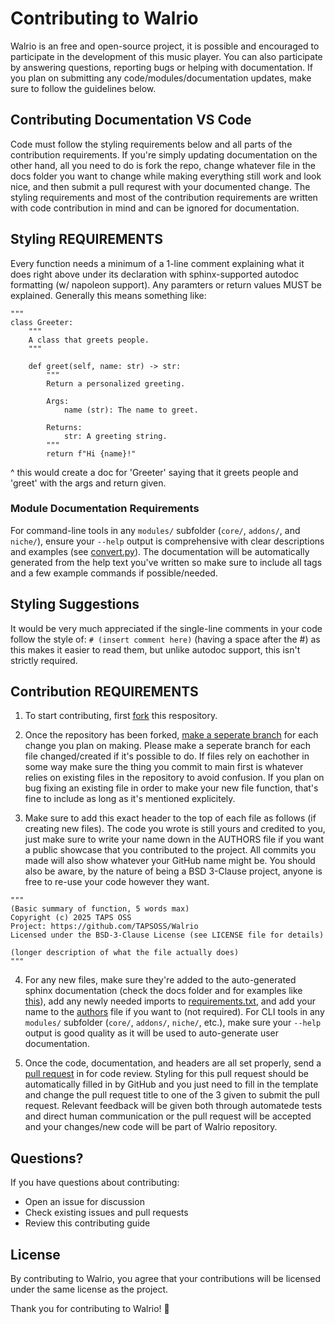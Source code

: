 # Contributing to Walrio
Walrio is an free and open-source project, it is possible and encouraged to participate in the development of this music player. You can also participate by answering questions, reporting bugs or helping with documentation. If you plan on submitting any code/modules/documentation updates, make sure to follow the guidelines below.

## Contributing Documentation VS Code
Code must follow the styling requirements below and all parts of the contribution requirements. If you're simply updating documentation on the other hand, all you need to do is fork the repo, change whatever file in the docs folder you want to change while making everything still work and look nice, and then submit a pull requrest with your documented change. The styling requirements and most of the contribution requirements are written with code contribution in mind and can be ignored for documentation.

## Styling REQUIREMENTS
Every function needs a minimum of a 1-line comment explaining what it does right above under its declaration with sphinx-supported autodoc formatting (w/ napoleon support). Any paramters or return values MUST be explained. Generally this means something like:
```
"""
class Greeter:
    """
    A class that greets people.
    """

    def greet(self, name: str) -> str:
        """
        Return a personalized greeting.

        Args:
            name (str): The name to greet.

        Returns:
            str: A greeting string.
        """
        return f"Hi {name}!"
```
^ this would create a doc for 'Greeter' saying that it greets people and 'greet' with the args and return given.

### Module Documentation Requirements
For command-line tools in any `modules/` subfolder (`core/`, `addons/`, and `niche/`), ensure your `--help` output is comprehensive with clear descriptions and examples (see [convert.py](/modules/addons/convert.py)). The documentation will be automatically generated from the help text you've written so make sure to include all tags and a few example commands if possible/needed.

## Styling Suggestions
It would be very much appreciated if the single-line comments in your code follow the style of: ```# (insert comment here)``` (having a space after the #)
as this makes it easier to read them, but unlike autodoc support, this isn't strictly required.

## Contribution REQUIREMENTS
1. To start contributing, first [fork](https://docs.github.com/en/pull-requests/collaborating-with-pull-requests/working-with-forks/fork-a-repo) this respository.

2. Once the repository has been forked, [make a seperate branch](https://docs.github.com/en/pull-requests/collaborating-with-pull-requests/proposing-changes-to-your-work-with-pull-requests/creating-and-deleting-branches-within-your-repository) for each change you plan on making. Please make a seperate branch for each file changed/created if it's possible to do. If files rely on eachother in some way make sure the thing you commit to main first is whatever relies on existing files in the repository to avoid confusion. If you plan on bug fixing an existing file in order to make your new file function, that's fine to include as long as it's mentioned explicitely.

3. Make sure to add this exact header to the top of each file as follows (if creating new files). The code you wrote is still yours and credited to you, just make sure to write your name down in the AUTHORS file if you want a public showcase that you contributed to the project. All commits you made will also show whatever your GitHub name might be. You should also be aware, by the nature of being a BSD 3-Clause project, anyone is free to re-use your code however they want.
```
"""
(Basic summary of function, 5 words max)
Copyright (c) 2025 TAPS OSS
Project: https://github.com/TAPSOSS/Walrio
Licensed under the BSD-3-Clause License (see LICENSE file for details)

(longer description of what the file actually does)
"""
```

4. For any new files, make sure they're added to the auto-generated sphinx documentation (check the docs folder and for examples like [this](/docs/source/api/player.rst)), add any newly needed imports to [requirements.txt](requirements.txt), and add your name to the [authors](AUTHORS) file if you want to (not required). For CLI tools in any `modules/` subfolder (`core/`, `addons/`, `niche/`, etc.), make sure your `--help` output is good quality as it will be used to auto-generate user documentation.

5. Once the code, documentation, and headers are all set properly, send a [pull request](https://docs.github.com/en/pull-requests/collaborating-with-pull-requests/proposing-changes-to-your-work-with-pull-requests/creating-a-pull-request) in for code review. Styling for this pull request should be automatically filled in by GitHub and you just need to fill in the template and change the pull request title to one of the 3 given to submit the pull request. Relevant feedback will be given both through automatede tests and direct human communication or the pull request will be accepted and your changes/new code will be part of Walrio repository.

## Questions?

If you have questions about contributing:
- Open an issue for discussion
- Check existing issues and pull requests
- Review this contributing guide

## License

By contributing to Walrio, you agree that your contributions will be licensed under the same license as the project.

Thank you for contributing to Walrio! 🎵
